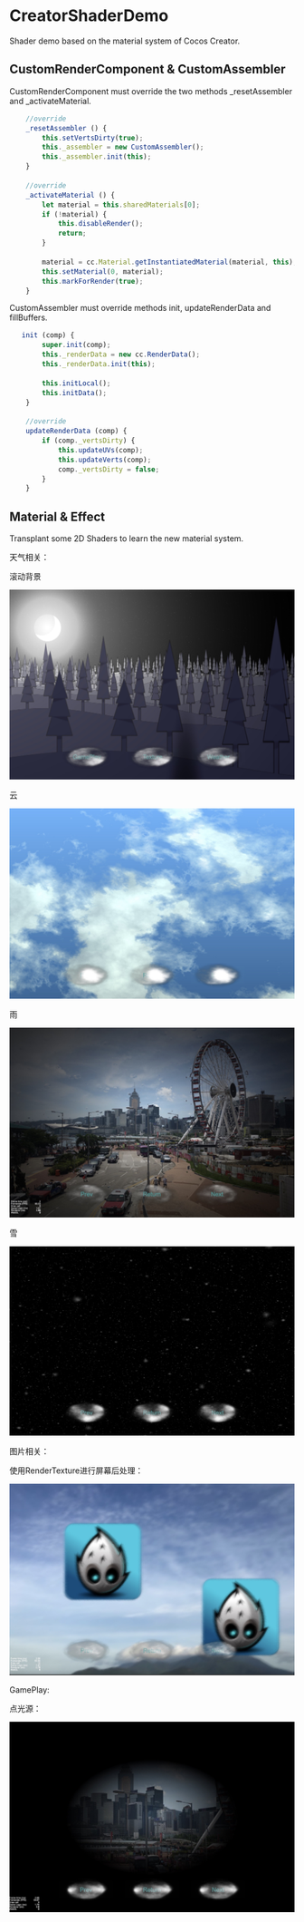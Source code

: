 # CreatorShaderDemo

Shader demo based on the material system of Cocos Creator.

## CustomRenderComponent & CustomAssembler

CustomRenderComponent must override the two methods _resetAssembler and _activateMaterial.

```js
    //override
    _resetAssembler () {
        this.setVertsDirty(true);
        this._assembler = new CustomAssembler();
        this._assembler.init(this);
    }

    //override
    _activateMaterial () {
        let material = this.sharedMaterials[0];
        if (!material) {
            this.disableRender();
            return;
        }
        
        material = cc.Material.getInstantiatedMaterial(material, this);
        this.setMaterial(0, material);
        this.markForRender(true);
    }
```

CustomAssembler must override methods init, updateRenderData and fillBuffers.

```js
   init (comp) {
        super.init(comp);
        this._renderData = new cc.RenderData();
        this._renderData.init(this);

        this.initLocal();
        this.initData();
    }

    //override
    updateRenderData (comp) {
        if (comp._vertsDirty) {
            this.updateUVs(comp);
            this.updateVerts(comp);
            comp._vertsDirty = false;
        }
    }
```

## Material & Effect

Transplant some 2D Shaders to learn the new material system.

天气相关：

滚动背景

![预览](./res/start.jpg)

云

![预览](./res/cloud.jpg)

雨

![预览](./res/rain.jpg)

雪

![预览](./res/snow.jpg)

图片相关：

使用RenderTexture进行屏幕后处理：

![预览](./res/post-process.jpg)

GamePlay:

点光源：

![预览](./res/point-light.jpg)
